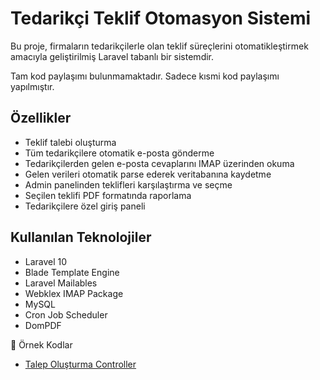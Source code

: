 # Tedarikçi Teklif Otomasyon Sistemi

Bu proje, firmaların tedarikçilerle olan teklif süreçlerini otomatikleştirmek amacıyla geliştirilmiş Laravel tabanlı bir sistemdir.

Tam kod paylaşımı bulunmamaktadır. Sadece kısmi kod paylaşımı yapılmıştır.

## Özellikler

- Teklif talebi oluşturma
- Tüm tedarikçilere otomatik e-posta gönderme
- Tedarikçilerden gelen e-posta cevaplarını IMAP üzerinden okuma
- Gelen verileri otomatik parse ederek veritabanına kaydetme
- Admin panelinden teklifleri karşılaştırma ve seçme
- Seçilen teklifi PDF formatında raporlama
- Tedarikçilere özel giriş paneli

## Kullanılan Teknolojiler

- Laravel 10
- Blade Template Engine
- Laravel Mailables
- Webklex IMAP Package
- MySQL
- Cron Job Scheduler
- DomPDF

📂 Örnek Kodlar

- [Talep Oluşturma Controller](ornek-kodlar/Controller/TeklifController.php)

